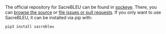 The official repository for SacreBLEU can be found in [sockeye](http://github.com/awslabs/sockeye).
There, you can [browse the source](https://github.com/awslabs/sockeye/tree/master/contrib/sacrebleu) or [file issues or pull requests](https://github.com/awslabs/sockeye/issues).
If you only want to use SacreBLEU, it can be installed via pip with:

    pip3 install sacrebleu
